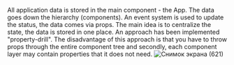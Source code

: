 All application data is stored in the main component - the App. The data goes down the hierarchy (components).
An event system is used to update the status, the data comes via props. The main
idea is to centralize the state, the data is stored in one place. An approach has been implemented 
"property-drill". The disadvantage of this approach is that you have to throw props through the entire
component tree and secondly, each component layer may contain properties that it does not need.
![Снимок экрана (621)](https://github.com/Evgenij-Nekrasov/VK_employees/assets/137310332/61051910-11de-416d-a66e-dddfbbdca3a1)
